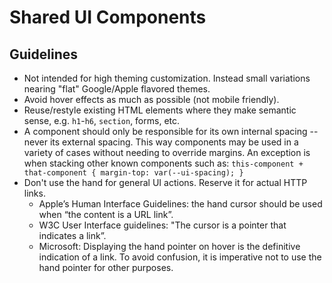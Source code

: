 # Shared UI Components

## Guidelines

- Not intended for high theming customization. Instead small variations nearing "flat" Google/Apple flavored themes.
- Avoid hover effects as much as possible (not mobile friendly).
- Reuse/restyle existing HTML elements where they make semantic sense, e.g. `h1`-`h6`, `section`, forms, etc.
- A component should only be responsible for its own internal spacing -- never its external spacing.
  This way components may be used in a variety of cases without needing to override margins.
  An exception is when stacking other known components such as:
  `this-component + that-component { margin-top: var(--ui-spacing); }`
- Don't use the hand for general UI actions. Reserve it for actual HTTP links.
  - Apple’s Human Interface Guidelines: the hand cursor should be used when “the content is a URL link”.
  - W3C User Interface guidelines: "The cursor is a pointer that indicates a link”.
  - Microsoft: Displaying the hand pointer on hover is the definitive indication of a link.
    To avoid confusion, it is imperative not to use the hand pointer for other purposes.